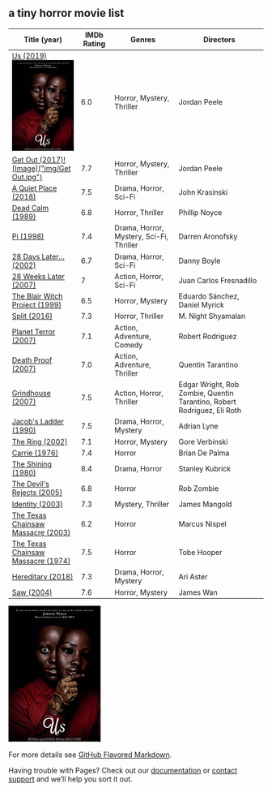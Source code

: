 ## a tiny horror movie list 



Title (year) | IMDb Rating | Genres | Directors
------------ | ----------- | ------ | ----------
[Us (2019)![Image](img/Us.jpg)](https://www.imdb.com/title/tt6857112) | 6.0 | Horror, Mystery, Thriller | Jordan Peele
[Get Out (2017)![Image]("img/Get Out.jpg")](https://www.imdb.com/title/tt5052448/) | 7.7 | Horror, Mystery, Thriller | Jordan Peele
[A Quiet Place (2018)](https://www.imdb.com/title/tt6644200/) | 7.5 | Drama, Horror, Sci-Fi | John Krasinski
[Dead Calm (1989)](https://www.imdb.com/title/tt0097162/) | 6.8 | Horror, Thriller | Phillip Noyce
[Pi (1998)](https://www.imdb.com/title/tt0138704/) | 7.4 | Drama, Horror, Mystery, Sci-Fi, Thriller | Darren Aronofsky
[28 Days Later... (2002)](https://www.imdb.com/title/tt0289043/) | 6.7 | Drama, Horror, Sci-Fi | Danny Boyle
[28 Weeks Later (2007)](https://www.imdb.com/title/tt0463854/) | 7 | Action, Horror, Sci-Fi | Juan Carlos Fresnadillo
[The Blair Witch Project (1999)](https://www.imdb.com/title/tt0185937/) | 6.5 | Horror, Mystery | Eduardo Sánchez, Daniel Myrick
[Split (2016)](https://www.imdb.com/title/tt4972582/) | 7.3 | Horror, Thriller | M. Night Shyamalan
[Planet Terror (2007)](https://www.imdb.com/title/tt1077258/) | 7.1 | Action, Adventure, Comedy | Robert Rodriguez
[Death Proof (2007)](https://www.imdb.com/title/tt1028528/) | 7.0 | Action, Adventure, Thriller | Quentin Tarantino
[Grindhouse (2007)](https://www.imdb.com/title/tt0462322/) | 7.5 | Action, Horror, Thriller | Edgar Wright, Rob Zombie, Quentin Tarantino, Robert Rodriguez, Eli Roth
[Jacob's Ladder (1990)](https://www.imdb.com/title/tt0099871/) | 7.5 | Drama, Horror, Mystery | Adrian Lyne
[The Ring (2002)](https://www.imdb.com/title/tt0298130/) | 7.1 | Horror, Mystery | Gore Verbinski
[Carrie (1976)](https://www.imdb.com/title/tt0074285/) | 7.4 | Horror | Brian De Palma
[The Shining (1980)](https://www.imdb.com/title/tt0081505/) | 8.4 | Drama, Horror | Stanley Kubrick
[The Devil's Rejects (2005)](https://www.imdb.com/title/tt0395584/) | 6.8 | Horror | Rob Zombie
[Identity (2003)](https://www.imdb.com/title/tt0309698/) | 7.3 | Mystery, Thriller | James Mangold
[The Texas Chainsaw Massacre (2003)](https://www.imdb.com/title/tt0324216/) | 6.2 | Horror | Marcus Nispel
[The Texas Chainsaw Massacre (1974)](https://www.imdb.com/title/tt0072271/) | 7.5 | Horror | Tobe Hooper
[Hereditary (2018)](https://www.imdb.com/title/tt7784604/) | 7.3 | Drama, Horror, Mystery | Ari Aster
[Saw (2004)](https://www.imdb.com/title/tt0387564/) | 7.6 | Horror, Mystery | James Wan



![Image](img/Us.jpg)

For more details see [GitHub Flavored Markdown](https://guides.github.com/features/mastering-markdown/).

Having trouble with Pages? Check out our [documentation](https://docs.github.com/categories/github-pages-basics/) or [contact support](https://github.com/contact) and we’ll help you sort it out.

